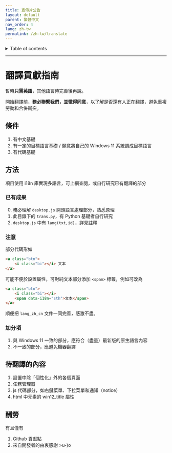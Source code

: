 ```yaml
---
title: 宣傳片公告
layout: default
parent: 繁體中文
nav_order: 4
lang: zh-tw
permalink: /zh-tw/translate
---
```


<details close markdown="block">
  <summary>
    Table of contents
  </summary>
  {: .text-delta }
- TOC
{:toc}
</details>

---
# 翻譯貢獻指南
暫時**只需英語**，其他語言待完善後再說。

開始翻譯前，**務必聯繫我們，並徵得同意**，以了解是否還有人正在翻譯，避免重複勞動和合併衝突。

## 條件
1. 有中文基礎
2. 有一定的目標語言基礎 / 願意將自己的 Windows 11 系統調成目標語言
3. 有代碼基礎

## 方法
項目使用 i18n 庫實現多語言，可上網查閱，或自行研究已有翻譯的部分

### 已有成果
0. 務必理解 `desktop.js` 開頭語言處理部分，熟悉原理
1. 此目錄下的 `trans.py`，有 Python 基礎者自行研究
2. `desktop.js` 中有 `lang(txt,id)`，詳見註釋

### 注意
部分代碼形如
```html
<a class="btn">
    <i class="bi"></i> 文本
</a>
```
可能不便於設置屬性，可對純文本部分添加 `<span>` 標籤，例如可改為

```html
<a class="btn">
    <i class="bi"></i>
    <span data-i18n="sth">文本</span>
</a>
```

順便把 `lang_zh_cn` 文件一同完善，感激不盡。

### 加分項
1. 與 Windows 11 一致的部分，應符合（盡量）最新版的原生語言內容
2. 不一致的部分，應避免機器翻譯

## 待翻譯的內容
1. 設置中除「個性化」外的各個頁面
2. 任務管理器
3. js 代碼部分，如右鍵菜單、下拉菜單和通知（notice）
4. html 中元素的 win12_title 屬性

## 酬勞
有且僅有
1. Github 貢獻點
2. 來自開發者的由衷感謝 >u-)o